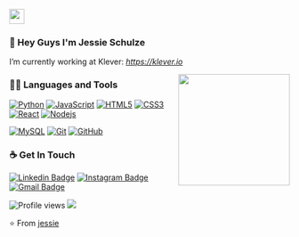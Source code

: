 <p align="left">
  <img src="https://user-images.githubusercontent.com/5679180/79618120-0daffb80-80be-11ea-819e-d2b0fa904d07.gif" width="27px">
</p>

### 👋 Hey Guys I'm Jessie Schulze
I’m currently working at Klever: *https://klever.io*

<img align='right' src='https://user-images.githubusercontent.com/5713670/87202985-820dcb80-c2b6-11ea-9f56-7ec461c497c3.gif' width='200"'>

### 👨‍💻 Languages and Tools
[![Python](https://img.shields.io/badge/-Python-black?style=flat&logo=python&link=https://github.com/hritik5102)](https://github.com/hritik5102) 
[![JavaScript](https://img.shields.io/badge/-JavaScript-black?style=flat&logo=javascript&link=https://github.com/hritik5102)](https://github.com/hritik5102) 
[![HTML5](https://img.shields.io/badge/-HTML5-E34F26?style=flat&logo=html5&logoColor=white&link=https://github.com/hritik5102)](https://github.com/hritik5102) 
[![CSS3](https://img.shields.io/badge/-CSS3-1572B6?style=flat&logo=css3&link=https://github.com/hritik5102)](https://github.com/hritik5102) 
[![React](https://img.shields.io/badge/-React-black?style=flat&logo=react&link=https://github.com/hritik5102)](https://github.com/hritik5102) 
[![Nodejs](https://img.shields.io/badge/-Nodejs-black?style=flat&logo=Node.js&link=https://github.com/hritik5102)](https://github.com/hritik5102) 

[![MySQL](https://img.shields.io/badge/-MySQL-black?style=flat&logo=mysql&link=https://github.com/hritik5102)](https://github.com/hritik5102)
[![Git](https://img.shields.io/badge/-Git-black?style=flat&logo=git&link=https://github.com/hritik5102)](https://github.com/hritik5102) 
[![GitHub](https://img.shields.io/badge/-GitHub-181717?style=flat&logo=github&link=https://github.com/hritik5102)](https://github.com/hritik5102)

### ☕ Get In Touch
[![Linkedin Badge](https://img.shields.io/badge/-jlim-blue?style=flat&logo=Linkedin&logoColor=white&link=https://www.linkedin.com/in/jessie-schulze/)](https://www.linkedin.com/in/jessie-schulze/)
[![Instagram Badge](https://img.shields.io/badge/-@jlim__slam-purple?style=flat&logo=instagram&logoColor=white&link=https://instagram.com/jessie-schulze/)](https://instagram.com/jessie_schulze)
[![Gmail Badge](https://img.shields.io/badge/-jessicalim813-c14438?style=flat&logo=Gmail&logoColor=white&link=mailto:seira91@gmail.com)](mailto:seira91@gmail.com)

![Profile views](https://gpvc.arturio.dev/jessie-schulze)  <img src="https://img.shields.io/github/followers/jessie-schulze?label=Follow" style=" float:left, margin-right:10px" />

⭐️ From [jessie](https://github.com/jessie-schulze)
